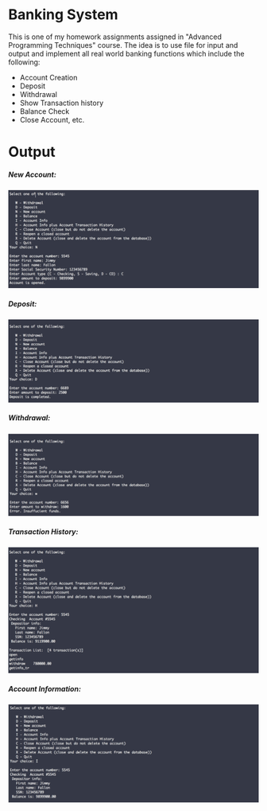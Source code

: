 # Banking System 

This is one of my homework assignments assigned in "Advanced Programming Techniques" course. The idea is to use file for input and output and implement all real world banking functions which include the following:

- Account Creation 
- Deposit
- Withdrawal 
- Show Transaction history
- Balance Check
- Close Account, etc.

# Output
##### New Account:
![New Account](https://raw.githubusercontent.com/FBHKHAN/Banking-System/master/Output_images/new_account.png)
##### Deposit:
![Deposit](https://raw.githubusercontent.com/FBHKHAN/Banking-System/master/Output_images/deposit.png)
##### Withdrawal:
![Withdrawal](https://raw.githubusercontent.com/FBHKHAN/Banking-System/master/Output_images/withdrawal.png)
##### Transaction History:
![Transaction History](https://raw.githubusercontent.com/FBHKHAN/Banking-System/master/Output_images/transaction_history.png)
##### Account Information:
![Account Information](https://raw.githubusercontent.com/FBHKHAN/Banking-System/master/Output_images/account_information.png)




